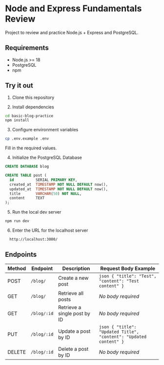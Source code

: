 # Node and Express Fundamentals Review

Project to review and practice Node.js + Express and PostgreSQL.

## Requirements

- Node.js >= 18
- PostgreSQL
- npm

## Try it out

1. Clone this repository

2. Install dependencies

```sh
cd basic-blog-practice
npm install
```

3. Configure environment variables

```sh
cp .env.example .env
```

Fill in the required values.

4. Initialize the PostgreSQL Database

```sql
CREATE DATABASE blog

CREATE TABLE post (
  id          SERIAL PRIMARY KEY,
  created_at  TIMESTAMP NOT NULL DEFAULT now(),
  updated_at  TIMESTAMP NOT NULL DEFAULT now(),
  title       VARCHAR(50) NOT NULL,
  content     TEXT
);
```

5. Run the local dev server

```sh
npm run dev
```

6. Enter the URL for the localhost server

```sh
  http://localhost:3000/
```

## Endpoints

| Method | Endpoint    | Description                  | Request Body Example                                               |
| ------ | ----------- | ---------------------------- | ------------------------------------------------------------------ |
| POST   | `/blog/`    | Create a new post            | `json { "title": "Test", "content": "Test content" } `             |
| GET    | `/blog/`    | Retrieve all posts           | _No body required_                                                 |
| GET    | `/blog/:id` | Retrieve a single post by ID | _No body required_                                                 |
| PUT    | `/blog/:id` | Update a post by ID          | `json { "title": "Updated Title", "content": "Updated content" } ` |
| DELETE | `/blog/:id` | Delete a post by ID          | _No body required_                                                 |
